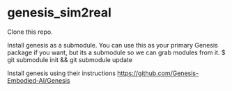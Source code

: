 # genesis_sim2real

Clone this repo.

Install genesis as a submodule. You can use this as your primary Genesis package if you want, but its a submodule so we can grab modules from it. 
$ git submodule init && git submodule update

Install genesis using their instructions https://github.com/Genesis-Embodied-AI/Genesis


